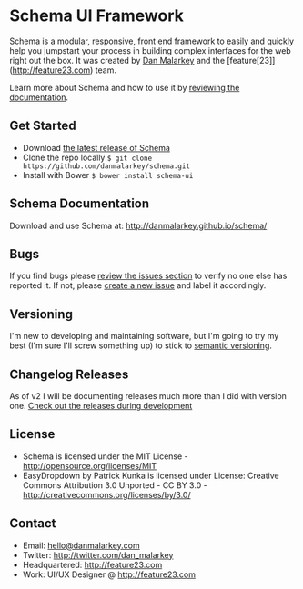 # Schema UI Framework
Schema is a modular, responsive, front end framework to easily and quickly help you jumpstart your process in building complex interfaces for the web right out the box. It was created by [Dan Malarkey](http://danmalarkey.com) and the [feature[23]] (http://feature23.com) team. 

Learn more about Schema and how to use it by [reviewing the documentation]( 
http://danmalarkey.github.io/schema/).

## Get Started
- Download [the latest release of Schema](https://github.com/danmalarkey/schema/releases/tag/2.0.0)
- Clone the repo locally ```$ git clone https://github.com/danmalarkey/schema.git```
- Install with Bower ```$ bower install schema-ui```

## Schema Documentation
Download and use Schema at:
http://danmalarkey.github.io/schema/

## Bugs
If you find bugs please [review the issues section](https://github.com/danmalarkey/schema/issues) to verify no one else has reported it. If not, please [create a new issue](https://github.com/danmalarkey/schema/issues/new) and label it accordingly.

## Versioning
I'm new to developing and maintaining software, but I'm going to try my best (I'm sure I'll screw something up) to stick to [semantic versioning](http://semver.org/).

## Changelog Releases
As of v2 I will be documenting releases much more than I did with version one. [Check out the releases during development](https://github.com/danmalarkey/schema/releases)

## License
- Schema is licensed under the MIT License - http://opensource.org/licenses/MIT
- EasyDropdown by Patrick Kunka is licensed under License: Creative Commons Attribution 3.0 Unported - CC BY 3.0 - http://creativecommons.org/licenses/by/3.0/

## Contact
- Email: hello@danmalarkey.com
- Twitter: http://twitter.com/dan_malarkey
- Headquartered: http://feature23.com
- Work: UI/UX Designer @ http://feature23.com